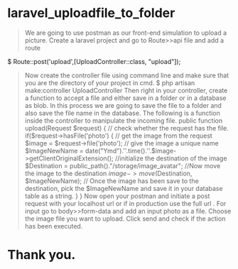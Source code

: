 # laravel_uploadfile_to_folder

> We are going to use postman as our front-end simulation to upload a picture.
> Create a laravel project and go to Route>>api file and add a route 

$ Route::post('upload',[UploadController::class, "upload"]);

> Now create the controller file using command line and make sure that you are the directory of your project in cmd.
>  $ php artisan make:controller UploadController
>  Then right in your controller, create a function to accept a file and either save in a folder or in a database as blob.
>  In this process we are going to save the file to a folder and also save the file name in the database.
>  The following is a function inside the controller to manipulate the incoming file.
 public function upload(Request $request)
  {
  // check whether the request has the file.
     if($request->hasFile('photo')
    {
     // get the image from the request
>     $image = $request->file('photo');
>     // give the image a unique name
>     $ImageNewName = date("Ymd").''.time().''.$image->getClientOriginalExtension();
>     //initialize the destination of the image
>     $Destination = public_path()."/storage/image_avatar";
>     //Now move the image to the destination
>     $image->move($Destination, $ImageNewName);
>     // Once the image has been save to the destination, pick the $ImageNewName and save it in your database table as a string.
>     }
>  }
>  Now open your postman and initiate a post request with your localhost url or if in production use the full url .
>  For input go to body>>form-data and add an input photo as a file. Choose the image file you want to upload.
>  Click send and check if the action has been executed.
#  Thank you.
